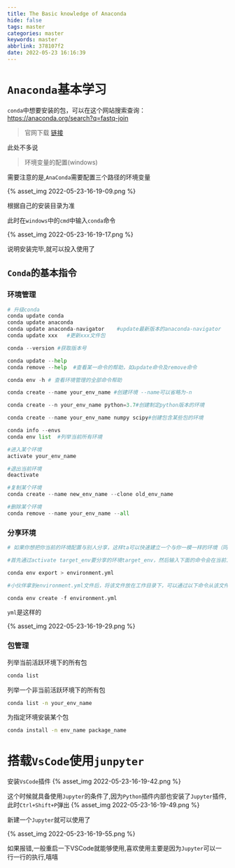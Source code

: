 ```yaml
---
title: The Basic knowledge of Anaconda
hide: false
tags: master
categories: master
keywords: master
abbrlink: 378107f2
date: 2022-05-23 16:16:39
---
```



# ``Anaconda``基本学习

`conda`中想要安装的包，可以在这个网站搜索查询： https://anaconda.org/search?q=fastq-join


>  官网下载  [链接](https://link.jianshu.com/?t=https%3A%2F%2Fwww.anaconda.com%2Fdownload%2F)

此处不多说


> 环境变量的配置(windows)

需要注意的是,``AnaConda``需要配置三个路径的环境变量

<!-- more -->

{% asset_img 2022-05-23-16-19-09.png %}

根据自己的安装目录为准

此时在``windows``中的``cmd``中输入``conda``命令

{% asset_img 2022-05-23-16-19-17.png %}

说明安装完毕,就可以投入使用了

## ``Conda``的基本指令

### 环境管理
```python
# 升级conda
conda update conda
conda update anaconda
conda update anaconda-navigator    #update最新版本的anaconda-navigator
conda update xxx   #更新xxx文件包

conda --version #获取版本号

conda update --help
conda remove --help  #查看某一命令的帮助，如update命令及remove命令

conda env -h # 查看环境管理的全部命令帮助

conda create --name your_env_name #创建环境 --name可以省略为-n

conda create --n your_env_name python=3.7#创建制定python版本的环境

conda create --name your_env_name numpy scipy#创建包含某些包的环境

conda info --envs
conda env list  #列举当前所有环境

#进入某个环境
activate your_env_name

#退出当前环境
deactivate 

#复制某个环境
conda create --name new_env_name --clone old_env_name 

#删除某个环境
conda remove --name your_env_name --all

```

### 分享环境
```python
# 如果你想把你当前的环境配置与别人分享，这样ta可以快速建立一个与你一模一样的环境（同一个版本的python及各种包）来共同开发/进行新的实验。一个分享环境的快速方法就是给ta一个你的环境的.yml文件。

#首先通过activate target_env要分享的环境target_env，然后输入下面的命令会在当前工作目录下生成一个environment.yml文件，

conda env export > environment.yml

#小伙伴拿到environment.yml文件后，将该文件放在工作目录下，可以通过以下命令从该文件创建环境

conda env create -f environment.yml

```
``yml``是这样的

{% asset_img 2022-05-23-16-19-29.png %}

### 包管理
列举当前活跃环境下的所有包
```bat
conda list
```
列举一个非当前活跃环境下的所有包
```bat
conda list -n your_env_name
```
为指定环境安装某个包
```bat
conda install -n env_name package_name
```

# 搭载``VsCode``使用``junpyter``

安装``VsCode``插件
{% asset_img 2022-05-23-16-19-42.png %}

这个时候就具备使用``Jupyter``的条件了,因为``Python``插件内部也安装了``Jupyter``插件,此时``Ctrl+Shift+P``弹出
{% asset_img 2022-05-23-16-19-49.png %}

新建一个``Jupyter``就可以使用了

{% asset_img 2022-05-23-16-19-55.png %}

如果报错,一般重启一下VSCode就能够使用,喜欢使用主要是因为``Jupyter``可以一行一行的执行,嘻嘻




